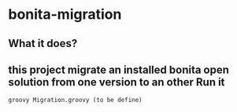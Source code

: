 bonita-migration
=================
What it does?
-------------
this project migrate an installed bonita open solution from one version to an other
Run it
------
    groovy Migration.groovy (to be define)
